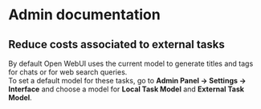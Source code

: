 # Admin documentation

## Reduce costs associated to external tasks

By default Open WebUI uses the current model to generate titles and tags for chats or for web search queries.
<br>
To set a default model for these tasks, go to **Admin Panel -> Settings -> Interface** and choose a model for **Local Task Model** and **External Task Model**.
